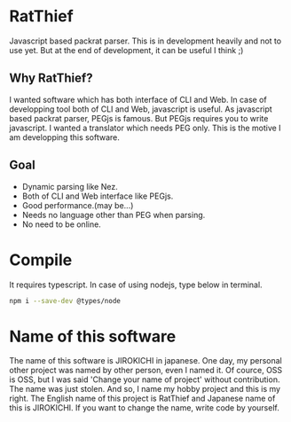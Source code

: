 # RatThief
Javascript based packrat parser.
This is in development heavily and not to use yet.
But at the end of development, it can be useful I think ;)

## Why RatThief?
I wanted software which has both interface of CLI and Web.
In case of developping tool both of CLI and Web, javascript is useful.
As javascript based packrat parser, PEGjs is famous.
But PEGjs requires you to write javascript.
I wanted a translator which needs PEG only.
This is the motive I am developping this software.

## Goal
- Dynamic parsing like Nez.
- Both of CLI and Web interface like PEGjs.
- Good performance.(may be...)
- Needs no language other than PEG when parsing.
- No need to be online.

# Compile
It requires typescript.
In case of using nodejs, type below in terminal.

```sh
npm i --save-dev @types/node
```

# Name of this software
The name of this software is JIROKICHI in japanese.
One day, my personal other project was named by other person, even I named it.
Of cource, OSS is OSS, but I was said 'Change your name of project' without contribution.
The name was just stolen. 
And so, I name my hobby project and this is my right.
The English name of this project is RatThief and Japanese name of this is JIROKICHI.
If you want to change the name, write code by yourself.
